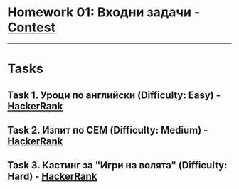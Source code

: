 # Homework 01: Входни задачи - [Contest](<https://www.hackerrank.com/contests/sda-hw-1-2023/challenges>)

---

# Tasks

## Task 1. Уроци по английски (Difficulty: Easy) - [HackerRank](<https://www.hackerrank.com/contests/sda-hw-1-2023/challenges/challenge-3068>)

## Task 2. Изпит по СЕМ (Difficulty: Medium) - [HackerRank](<https://www.hackerrank.com/contests/sda-hw-1-2023/challenges/challenge-4220>)

## Task 3. Кастинг за "Игри на волята" (Difficulty: Hard) - [HackerRank](<https://www.hackerrank.com/contests/sda-hw-1-2023/challenges/-6-3>)

